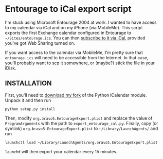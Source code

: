 Entourage to iCal export script
===============================

I'm stuck using Microsoft Entourage 2004 at work. I wanted to have access to
my calendar via iCal and on my iPhone (via MobileMe). This script exports the
first Exchange calendar configured in Entourage to `~/Sites/entourage.ics`.
You can then [subscribe to it via iCal][wc], provided you've got Web Sharing
turned on.

If you want access to the calendar via MobileMe, I'm pretty sure that
`entourage.ics` will need to be accessible from the Internet. In that case,
you'll probably want to scp it somewhere, or (maybe?) stick the file in your
iDisk.

INSTALLATION
------------

First, you'll need to [download my fork][fork] of the Python iCalendar module.  Unpack it and then run

    python setup.py install

Then, modify `org.bravo5.EntourageExport.plist` and replace the value of
`ProgramArguments` with the path to `export_entourage_cal.py`. Finally, copy
(or symlink) `org.bravo5.EntourageExport.plist` to `~/Library/LaunchAgents/`
and run

    launchctl load ~/Library/LaunchAgents/org.bravo5.EntourageExport.plist

`launchd` will then export your calendar every 15 minutes.

[wc]: webcal://localhost/~USERNAME/entourage.ics
[fork]: https://github.com/blalor/iCalendar/archives/master
